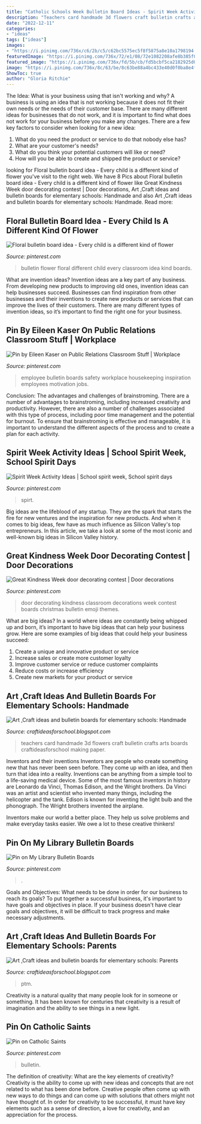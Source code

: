 ```yaml
---
title: "Catholic Schools Week Bulletin Board Ideas - Spirit Week Activity Ideas"
description: "Teachers card handmade 3d flowers craft bulletin crafts arts boards craftideasforschool making paper"
date: "2022-12-11"
categories:
- "ideas"
tags: ["ideas"]
images:
- "https://i.pinimg.com/736x/c6/2b/c5/c62bc5575ec5f8f5875a8e10a1798194.jpg"
featuredImage: "https://i.pinimg.com/736x/72/e1/08/72e1082208afe8b385f0eac7d3f7472c--employee-motivation-career-inspiration.jpg"
featured_image: "https://i.pinimg.com/736x/fd/5b/cb/fd5bcbf5ca2182925d0136c90fa125cb.jpg"
image: "https://i.pinimg.com/736x/8c/63/be/8c63be88a4bc433e40d0f0ba8e4f721b--door-decorating-creative-ideas.jpg"
ShowToc: true
author: "Gloria Ritchie"
---
```



The Idea: What is your business using that isn't working and why?
A business is using an idea that is not working because it does not fit their own needs or the needs of their customer base. There are many different ideas for businesses that do not work, and it is important to find what does not work for your business before you make any changes. There are a few key factors to consider when looking for a new idea:
1) What do you need the product or service to do that nobody else has?
2) What are your customer's needs?
3) What do you think your potential customers will like or need?
4) How will you be able to create and shipped the product or service?

	

		
looking for Floral bulletin board idea - Every child is a different kind of flower you've visit to the right web. We have 8 Pics about Floral bulletin board idea - Every child is a different kind of flower like Great Kindness Week door decorating contest | Door decorations, Art ,Craft ideas and bulletin boards for elementary schools: Handmade and also Art ,Craft ideas and bulletin boards for elementary schools: Handmade. Read more:
		
    
## Floral Bulletin Board Idea - Every Child Is A Different Kind Of Flower

<img loading=lazy src="https://i.pinimg.com/736x/fd/5b/cb/fd5bcbf5ca2182925d0136c90fa125cb.jpg" onerror="this.onerror=null;this.src='https://tse1.mm.bing.net/th?id=OIP.pPiAr5lK7YP2arZ1io824AHaEs&amp;pid=15.1';" alt="Floral bulletin board idea - Every child is a different kind of flower">

_Source: pinterest.com_

>bulletin flower floral different child every classroom idea kind boards. 

	

What are invention ideas?
Invention ideas are a key part of any business. From developing new products to improving old ones, invention ideas can help businesses succeed. Businesses can find inspiration from other businesses and their inventions to create new products or services that can improve the lives of their customers. There are many different types of invention ideas, so it’s important to find the right one for your business.

    
## Pin By Eileen Kaser On Public Relations Classroom Stuff | Workplace

<img loading=lazy src="https://i.pinimg.com/736x/72/e1/08/72e1082208afe8b385f0eac7d3f7472c--employee-motivation-career-inspiration.jpg" onerror="this.onerror=null;this.src='https://tse4.mm.bing.net/th?id=OIP.pXzts-DGIJys4mn5ONnyZwHaFj&amp;pid=15.1';" alt="Pin by Eileen Kaser on Public Relations Classroom Stuff | Workplace">

_Source: pinterest.com_

>employee bulletin boards safety workplace housekeeping inspiration employees motivation jobs. 

	

Conclusion: The advantages and challenges of brainstroming.
There are a number of advantages to brainstroming, including increased creativity and productivity. However, there are also a number of challenges associated with this type of process, including poor time management and the potential for burnout. To ensure that brainstroming is effective and manageable, it is important to understand the different aspects of the process and to create a plan for each activity.

    
## Spirit Week Activity Ideas | School Spirit Week, School Spirit Days

<img loading=lazy src="https://i.pinimg.com/736x/c6/2b/c5/c62bc5575ec5f8f5875a8e10a1798194.jpg" onerror="this.onerror=null;this.src='https://tse4.mm.bing.net/th?id=OIP.GZJQggERri23ckczEKcOkAHaJu&amp;pid=15.1';" alt="Spirit Week Activity Ideas | School spirit week, School spirit days">

_Source: pinterest.com_

>spirt. 

	

Big ideas are the lifeblood of any startup. They are the spark that starts the fire for new ventures and the inspiration for new products. And when it comes to big ideas, few have as much influence as Silicon Valley's top entrepreneurs. In this article, we take a look at some of the most iconic and well-known big ideas in Silicon Valley history.

    
## Great Kindness Week Door Decorating Contest | Door Decorations

<img loading=lazy src="https://i.pinimg.com/736x/8c/63/be/8c63be88a4bc433e40d0f0ba8e4f721b--door-decorating-creative-ideas.jpg" onerror="this.onerror=null;this.src='https://tse1.mm.bing.net/th?id=OIP.8q9GoOqMdJ9N2eorhL94sQCoEs&amp;pid=15.1';" alt="Great Kindness Week door decorating contest | Door decorations">

_Source: pinterest.com_

>door decorating kindness classroom decorations week contest boards christmas bulletin emoji themes. 

	

What are big ideas?
In a world where ideas are constantly being whipped up and born, it’s important to have big ideas that can help your business grow. Here are some examples of big ideas that could help your business succeed: 
1. Create a unique and innovative product or service 
2. Increase sales or create more customer loyalty 
3. Improve customer service or reduce customer complaints 
4. Reduce costs or increase efficiency 
5. Create new markets for your product or service 

    
## Art ,Craft Ideas And Bulletin Boards For Elementary Schools: Handmade

<img loading=lazy src="https://2.bp.blogspot.com/-zar_1SE1xuY/VAg3HviMW8I/AAAAAAAAA9I/_UyebO9fkH8/s1600/craft3D1.jpg" onerror="this.onerror=null;this.src='https://tse2.mm.bing.net/th?id=OIP.9qBO4YdAaJeus2suWSt0IwHaJ4&amp;pid=15.1';" alt="Art ,Craft ideas and bulletin boards for elementary schools: Handmade">

_Source: craftideasforschool.blogspot.com_

>teachers card handmade 3d flowers craft bulletin crafts arts boards craftideasforschool making paper. 

	

Inventors and their inventions
Inventors are people who create something new that has never been seen before. They come up with an idea, and then turn that idea into a reality. Inventions can be anything from a simple tool to a life-saving medical device.
Some of the most famous inventors in history are Leonardo da Vinci, Thomas Edison, and the Wright brothers. Da Vinci was an artist and scientist who invented many things, including the helicopter and the tank. Edison is known for inventing the light bulb and the phonograph. The Wright brothers invented the airplane.

Inventors make our world a better place. They help us solve problems and make everyday tasks easier. We owe a lot to these creative thinkers!

    
## Pin On My Library Bulletin Boards

<img loading=lazy src="https://i.pinimg.com/originals/72/20/74/72207430f3a0afa5fe9868ca9f959e2c.jpg" onerror="this.onerror=null;this.src='https://tse3.mm.bing.net/th?id=OIP.aurMXMV9SL8pxvdwJ63oBQHaJ4&amp;pid=15.1';" alt="Pin on My Library Bulletin Boards">

_Source: pinterest.com_

>. 

	

Goals and Objectives: What needs to be done in order for our business to reach its goals?
To put together a successful business, it's important to have goals and objectives in place. If your business doesn't have clear goals and objectives, it will be difficult to track progress and make necessary adjustments.

    
## Art ,Craft Ideas And Bulletin Boards For Elementary Schools: Parents

<img loading=lazy src="http://1.bp.blogspot.com/-tXAiSTvQTsU/U_iQgBEVKwI/AAAAAAAAA7o/H-y_kqmLRmo/w1200-h630-p-k-no-nu/PTM.jpg" onerror="this.onerror=null;this.src='https://tse2.mm.bing.net/th?id=OIP.WMikMB04HsDm9UuhZ_zyfwHaD4&amp;pid=15.1';" alt="Art ,Craft ideas and bulletin boards for elementary schools: Parents">

_Source: craftideasforschool.blogspot.com_

>ptm. 

	

Creativity is a natural quality that many people look for in someone or something. It has been known for centuries that creativity is a result of imagination and the ability to see things in a new light.

    
## Pin On Catholic Saints

<img loading=lazy src="https://i.pinimg.com/originals/bf/33/9d/bf339d21cf0e66715a6aac5f063f3294.jpg" onerror="this.onerror=null;this.src='https://tse3.mm.bing.net/th?id=OIP.1ntG55rkXqAEeA2Lg6uzHwHaL2&amp;pid=15.1';" alt="Pin on Catholic Saints">

_Source: pinterest.com_

>bulletin. 

	

The definition of creativity: What are the key elements of creativity?
Creativity is the ability to come up with new ideas and concepts that are not related to what has been done before. Creative people often come up with new ways to do things and can come up with solutions that others might not have thought of. In order for creativity to be successful, it must have key elements such as a sense of direction, a love for creativity, and an appreciation for the process.


